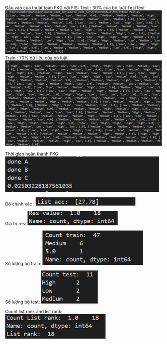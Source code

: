 Đầu vào của thuật toán FKG với FIS: 
Test : 30% của bộ luật
TestTest
![alt text](image.png)
Train : 70% dữ liệu của bộ luật
![alt text](image-1.png)

Thời gian hoàn thành FKG:
![alt text](image-2.png)

Độ chính xác :
![alt text](image-3.png)

Giá trị res:
![alt text](image-4.png)

Số lượng bộ train:
![alt text](image-5.png)

Số lượng bộ test:
![alt text](image-6.png)

Count list rank and list rank:
![alt text](image-7.png)